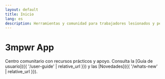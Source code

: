 ```yaml
---
layout: default
title: Inicio
lang: es
description: Herramientas y comunidad para trabajadores lesionados y personas con discapacidad en Canadá.
---
```


# 3mpwr App

Centro comunitario con recursos prácticos y apoyo. Consulta la [Guía de usuario]({{ '/user-guide' | relative_url }}) y las [Novedades]({{ '/whats-new' | relative_url }}).
